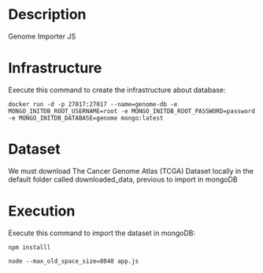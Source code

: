 # Description
Genome Importer JS

# Infrastructure
Execute this command to create the infrastructure about database:

```
docker run -d -p 27017:27017 --name=genome-db -e MONGO_INITDB_ROOT_USERNAME=root -e MONGO_INITDB_ROOT_PASSWORD=password -e MONGO_INITDB_DATABASE=genome mongo:latest
```

# Dataset
We must download The Cancer Genome Atlas (TCGA) Dataset locally in the default folder called downloaded_data, previous to import in mongoDB

# Execution
Execute this command to import the dataset in mongoDB:

```
npm installl

node --max_old_space_size=8048 app.js
```